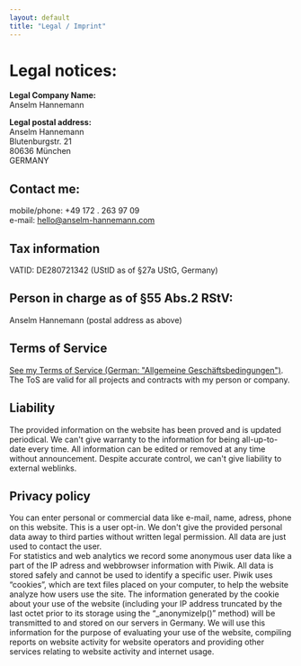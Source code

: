 ```yaml
---
layout: default
title: "Legal / Imprint"
---
```


# Legal notices:

**Legal Company Name:**  
Anselm Hannemann

**Legal postal address:**  
Anselm Hannemann  
Blutenburgstr. 21  
80636 München  
GERMANY

## Contact me:

mobile/phone: +49 172 . 263 97 09  
e-mail: hello@anselm-hannemann.com

## Tax information

VATID: DE280721342 (UStID as of §27a UStG, Germany)

## Person in charge as of §55 Abs.2 RStV:

Anselm Hannemann (postal address as above)

## Terms of Service

[See my Terms of Service (German: "Allgemeine Geschäftsbedingungen")](/tos/). The ToS are valid for all projects and contracts with my person or company.

## Liability

The provided information on the website has been proved and is updated periodical. We can't give warranty to the information for being all-up-to-date every time. All information can be edited or removed at any time without announcement. Despite accurate control, we can't give liability to external weblinks.

## Privacy policy

You can enter personal or commercial data like e-mail, name, adress, phone on this website. This is a user opt-in. We don't give the provided personal data away to third parties without written legal permission. All data are just used to contact the user.  
For statistics and web analytics we record some anonymous user data like a part of the IP adress and webbrowser information with Piwik. All data is stored safely and cannot be used to identify a specific user. Piwik uses “cookies”, which are text files placed on your computer, to help the website analyze how users use the site. The information generated by the cookie about your use of the website (including your IP address truncated by the last octet prior to its storage using the “_anonymizeIp()” method) will be transmitted to and stored on our servers in Germany. We will use this information for the purpose of evaluating your use of the website, compiling reports on website activity for website operators and providing other services relating to website activity and internet usage.